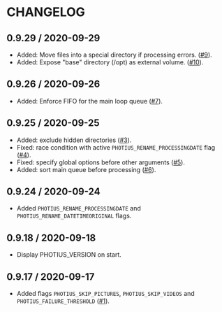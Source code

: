 # CHANGELOG

## 0.9.29 / 2020-09-29

- Added: Move files into a special directory if processing errors. ([#9](https://github.com/alecpetrosky/photius-docker/issues/9)).
- Added: Expose "base" directory (/opt) as external volume. ([#10](https://github.com/alecpetrosky/photius-docker/issues/10)).

## 0.9.26 / 2020-09-26

- Added: Enforce FIFO for the main loop queue ([#7](https://github.com/alecpetrosky/photius-docker/issues/7)).

## 0.9.25 / 2020-09-25

- Added: exclude hidden directories ([#3](https://github.com/alecpetrosky/photius-docker/issues/3)).
- Fixed: race condition with active `PHOTIUS_RENAME_PROCESSINGDATE` flag ([#4](https://github.com/alecpetrosky/photius-docker/issues/4)).
- Fixed: specify global options before other arguments ([#5](https://github.com/alecpetrosky/photius-docker/issues/5)).
- Added: sort main queue before processing ([#6](https://github.com/alecpetrosky/photius-docker/issues/6)).

## 0.9.24 / 2020-09-24

- Added `PHOTIUS_RENAME_PROCESSINGDATE` and `PHOTIUS_RENAME_DATETIMEORIGINAL` flags.

## 0.9.18 / 2020-09-18

- Display PHOTIUS_VERSION on start.

## 0.9.17 / 2020-09-17

- Added flags `PHOTIUS_SKIP_PICTURES`, `PHOTIUS_SKIP_VIDEOS` and `PHOTIUS_FAILURE_THRESHOLD` ([#1](https://github.com/alecpetrosky/photius-docker/issues/1)).
